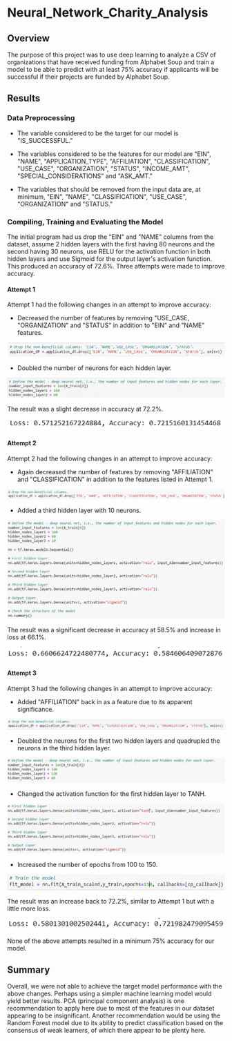 # Neural_Network_Charity_Analysis

## Overview

The purpose of this project was to use deep learning to analyze a CSV of organizations that have received funding from Alphabet Soup and train a model to be able to predict with at least 75% accuracy if applicants will be successful if their projects are funded by Alphabet Soup.

## Results

### Data Preprocessing

- The variable considered to be the target for our model is "IS_SUCCESSFUL."

- The variables considered to be the features for our model are "EIN", "NAME", "APPLICATION_TYPE", "AFFILIATION", "CLASSIFICATION", "USE_CASE", "ORGANIZATION", "STATUS", "INCOME_AMT", "SPECIAL_CONSIDERATIONS" and "ASK_AMT."

- The variables that should be removed from the input data are, at minimum, "EIN", "NAME", "CLASSIFICATION", "USE_CASE", "ORGANIZATION" and "STATUS."

### Compiling, Training and Evaluating the Model

The initial program had us drop the "EIN" and "NAME" columns from the dataset, assume 2 hidden layers with the first having 80 neurons and the second having 30 neurons, use RELU for the activation function in both hidden layers and use Sigmoid for the output layer's activation function.  This produced an accuracy of 72.6%.  Three attempts were made to improve accuracy.

#### Attempt 1

Attempt 1 had the following changes in an attempt to improve accuracy:

- Decreased the number of features by removing "USE_CASE, "ORGANIZATION" and "STATUS" in addition to "EIN" and "NAME" features.

![Attempt 1 Features](https://github.com/mshideler/Neural_Network_Charity_Analysis/blob/main/Resources/Attemp1_columns.png)

- Doubled the number of neurons for each hidden layer.

![Attempt 1 Neurons](https://github.com/mshideler/Neural_Network_Charity_Analysis/blob/main/Resources/Attempt1_neurons.png)

The result was a slight decrease in accuracy at 72.2%.

![Attempt 1 Accuracy](https://github.com/mshideler/Neural_Network_Charity_Analysis/blob/main/Resources/Attempt1_accuracy.png)

#### Attempt 2

Attempt 2 had the following changes in an attempt to improve accuracy:

- Again decreased the number of features by removing "AFFILIATION" and "CLASSIFICATION" in addition to the features listed in Attempt 1.

![Attempt 2 Features](https://github.com/mshideler/Neural_Network_Charity_Analysis/blob/main/Resources/Attempt2_columns.png)

- Added a third hidden layer with 10 neurons.

![Attempt 2 Hidden Layers](https://github.com/mshideler/Neural_Network_Charity_Analysis/blob/main/Resources/Attempt2_hiddenlayers.png)

The result was a significant decrease in accuracy at 58.5% and increase in loss at 66.1%.

![Attempt 2 Accuracy](https://github.com/mshideler/Neural_Network_Charity_Analysis/blob/main/Resources/Attempt2_accuracy.png)

#### Attempt 3

Attempt 3 had the following changes in an attempt to improve accuracy:

- Added "AFFILIATION" back in as a feature due to its apparent significance.

![Attempt 3 Features](https://github.com/mshideler/Neural_Network_Charity_Analysis/blob/main/Resources/Attempt3_columns.png)

- Doubled the neurons for the first two hidden layers and quadrupled the neurons in the third hidden layer.

![Attempt 3 Hidden Layers](https://github.com/mshideler/Neural_Network_Charity_Analysis/blob/main/Resources/Attempt3_hiddenlayers.png)

- Changed the activation function for the first hidden layer to TANH.

![Attempt 3 Activation Functions](https://github.com/mshideler/Neural_Network_Charity_Analysis/blob/main/Resources/Attempt3_actfunctions.png)

- Increased the number of epochs from 100 to 150.

![Attempt 3 Epochs](https://github.com/mshideler/Neural_Network_Charity_Analysis/blob/main/Resources/Attempt3_epochs.png)

The result was an increase back to 72.2%, similar to Attempt 1 but with a little more loss.

![Attempt 3 Accuracy](https://github.com/mshideler/Neural_Network_Charity_Analysis/blob/main/Resources/Attempt3_accuracy.png)

None of the above attempts resulted in a minimum 75% accuracy for our model.

## Summary

Overall, we were not able to achieve the target model performance with the above changes.  Perhaps using a simpler machine learning model would yield better results.  PCA (principal component analysis) is one recommendation to apply here due to most of the features in our dataset appearing to be insignificant.  Another recommendation would be using the Random Forest model due to its ability to predict classification based on the consensus of weak learners, of which there appear to be plenty here.